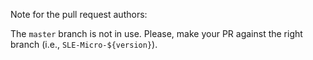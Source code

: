 Note for the pull request authors:

The `master` branch is not in use. Please, make your PR against the right branch
(i.e., `SLE-Micro-${version}`).

